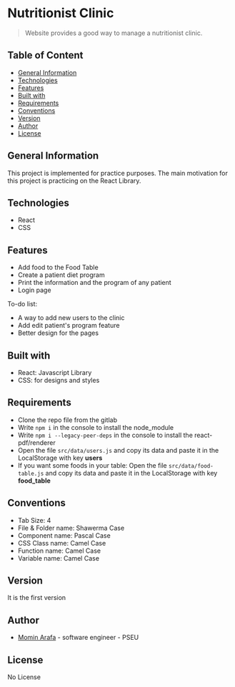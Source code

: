 # Nutritionist Clinic
> Website provides a good way to manage a nutritionist clinic.

## Table of Content
  - [General Information](#general-information)
  - [Technologies](#technologies)
  - [Features](#features)
  - [Built with](#built-with)
  - [Requirements](#requirements)
  - [Conventions](#conventions)
  - [Version](#version)
  - [Author](#author)
  - [License](#license)

## General Information
This project is implemented for practice purposes. The main motivation for this project is practicing on the React Library.

## Technologies
 * React
 * CSS

## Features 
 * Add food to the Food Table
 * Create a patient diet program 
 * Print the information and the program of any patient 
 * Login page

 To-do list:
 * A way to add new users to the clinic 
 * Add edit patient's program feature
 * Better design for the pages

## Built with
 * React: Javascript Library
 * CSS: for designs and styles

## Requirements
 * Clone the repo file from the gitlab
 * Write ``` npm i ``` in the console to install the node_module
 * Write ``` npm i --legacy-peer-deps ``` in the console to install the react-pdf/renderer
 * Open the file ``` src/data/users.js ``` and copy its data and paste it in the LocalStorage with key **users**
 * If you want some foods in your table: Open the file ``` src/data/food-table.js ``` and copy its data and paste it in the LocalStorage with key **food_table**

## Conventions
 * Tab Size: 4
 * File & Folder name: Shawerma Case
 * Component name: Pascal Case
 * CSS Class name: Camel Case
 * Function name: Camel Case
 * Variable name: Camel Case
  

## Version
 It is the first version

## Author
  * [Momin Arafa](mailto:cp.momen@gmail.com) - software engineer - PSEU 

## License
No License